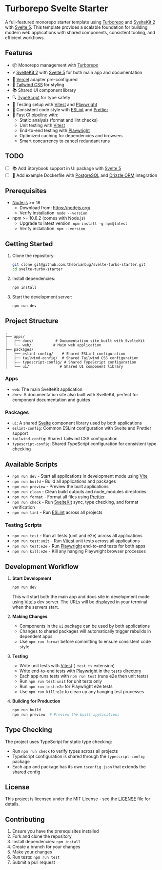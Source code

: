 # Turborepo Svelte Starter

A full-featured monorepo starter template using [Turborepo](https://turbo.build/) and [SvelteKit 2](https://kit.svelte.dev/) with [Svelte 5](https://svelte.dev/docs/svelte/overview). This template provides a scalable foundation for building modern web applications with shared components, consistent tooling, and efficient workflows.

## Features

- 📦 Monorepo management with [Turborepo](https://turbo.build/)
- ⚡ [SvelteKit 2](https://kit.svelte.dev/) with [Svelte 5](https://svelte.dev/) for both main app and documentation
- 🚀 [Vercel](https://vercel.com/) adapter pre-configured
- 🎨 [Tailwind CSS](https://tailwindcss.com/) for styling
- 📚 Shared UI component library
- 🔍 [TypeScript](https://www.typescriptlang.org/) for type safety
- 🧪 Testing setup with [Vitest](https://vitest.dev/) and [Playwright](https://playwright.dev/)
- 📝 Consistent code style with [ESLint](https://eslint.org/) and [Prettier](https://prettier.io/)
- 🔄 Fast CI pipeline with:
  - Static analysis (format and lint checks)
  - Unit testing with [Vitest](https://vitest.dev/)
  - End-to-end testing with [Playwright](https://playwright.dev/)
  - Optimized caching for dependencies and browsers
  - Smart concurrency to cancel redundant runs

## TODO

- [ ] 📚 Add Storybook support in UI package with [Svelte 5](https://storybook.js.org/blog/storybook-8-4/)
- [ ] 🐳 Add example Dockerfile with [PostgreSQL](https://www.postgresql.org/) and [Drizzle ORM](https://orm.drizzle.team/) integration

## Prerequisites

- [Node.js](https://nodejs.org/) >= 18
  - Download from: https://nodejs.org/
  - Verify installation: `node --version`
- npm >= 10.8.2 (comes with Node.js)
  - Upgrade to latest version: `npm install -g npm@latest`
  - Verify installation: `npm --version`

## Getting Started

1. Clone the repository:

   ```sh
   git clone git@github.com:thebrianbug/svelte-turbo-starter.git
   cd svelte-turbo-starter
   ```

2. Install dependencies:

   ```sh
   npm install
   ```

3. Start the development server:
   ```sh
   npm run dev
   ```

## Project Structure

```
.
├── apps/
│   ├── docs/          # Documentation site built with SvelteKit
│   └── web/          # Main web application
├── packages/
│   ├── eslint-config/    # Shared ESLint configuration
│   ├── tailwind-config/  # Shared Tailwind CSS configuration
│   ├── typescript-config/ # Shared TypeScript configuration
│   └── ui/              # Shared UI component library
```

### Apps

- `web`: The main SvelteKit application
- `docs`: A documentation site also built with SvelteKit, perfect for component documentation and guides

### Packages

- `ui`: A shared [Svelte](https://svelte.dev/) component library used by both applications
- `eslint-config`: Common ESLint configuration with Svelte and Prettier support
- `tailwind-config`: Shared Tailwind CSS configuration
- `typescript-config`: Shared TypeScript configuration for consistent type checking

## Available Scripts

- `npm run dev` - Start all applications in development mode using [Vite](https://vitejs.dev/)
- `npm run build` - Build all applications and packages
- `npm run preview` - Preview the built applications
- `npm run clean` - Clean build outputs and node_modules directories
- `npm run format` - Format all files using [Prettier](https://prettier.io/)
- `npm run check` - Run [SvelteKit](https://kit.svelte.dev/) sync, type checking, and format verification
- `npm run lint` - Run [ESLint](https://eslint.org/) across all projects

### Testing Scripts

- `npm run test` - Run all tests (unit and e2e) across all applications
- `npm run test:unit` - Run [Vitest](https://vitest.dev/) unit tests across all applications
- `npm run test:e2e` - Run [Playwright](https://playwright.dev/) end-to-end tests for both apps
- `npm run kill:e2e` - Kill any hanging Playwright browser processes

## Development Workflow

1. **Start Development**

   ```sh
   npm run dev
   ```

   This will start both the main app and docs site in development mode using [Vite's](https://vitejs.dev/) dev server. The URLs will be displayed in your terminal when the servers start.

2. **Making Changes**

   - Components in the `ui` package can be used by both applications
   - Changes to shared packages will automatically trigger rebuilds in dependent apps
   - Use `npm run format` before committing to ensure consistent code style

3. **Testing**

   - Write unit tests with [Vitest](https://vitest.dev/) (`.test.ts` extension)
   - Write end-to-end tests with [Playwright](https://playwright.dev/) in the `tests` directory
   - Each app runs tests with `npm run test` (runs e2e then unit tests)
   - Run `npm run test:unit` for unit tests only
   - Run `npm run test:e2e` for Playwright e2e tests
   - Use `npm run kill:e2e` to clean up any hanging test processes

4. **Building for Production**
   ```sh
   npm run build
   npm run preview  # Preview the built applications
   ```

## Type Checking

The project uses TypeScript for static type checking:

- Run `npm run check` to verify types across all projects
- TypeScript configuration is shared through the `typescript-config` package
- Each app and package has its own `tsconfig.json` that extends the shared config

## License

This project is licensed under the MIT License - see the [LICENSE](LICENSE) file for details.

## Contributing

1. Ensure you have the prerequisites installed
2. Fork and clone the repository
3. Install dependencies: `npm install`
4. Create a branch for your changes
5. Make your changes
6. Run tests: `npm run test`
7. Submit a pull request
